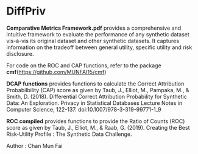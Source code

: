 # DiffPriv

**Comparative Metrics Framework.pdf** provides a comprehensive and intuitive framework to evaluate the performance of any synthetic dataset vis-à-vis its original dataset and other synthetic datasets. It captures information on the tradeoff between general utility, specific utility and risk disclosure. 

For code on the ROC and CAP functions, refer to the package **cmf**(https://github.com/MUNFAI15/cmf)


**DCAP functions** provides functions to calculate the Correct Attribution Probabilbility (CAP) score as given by Taub, J., Elliot, M., Pampaka, M., &amp; Smith, D. (2018). Differential Correct Attribution Probability for Synthetic Data: An Exploration. Privacy in Statistical Databases Lecture Notes in Computer Science, 122-137. doi:10.1007/978-3-319-99771-1_9

**ROC compiled** provides functions to provide the Ratio of Counts (ROC) score as given by Taub, J., Elliot, M., & Raab, G. (2019). Creating the Best Risk-Utility Profile : The Synthetic Data Challenge.

Author : Chan Mun Fai 

